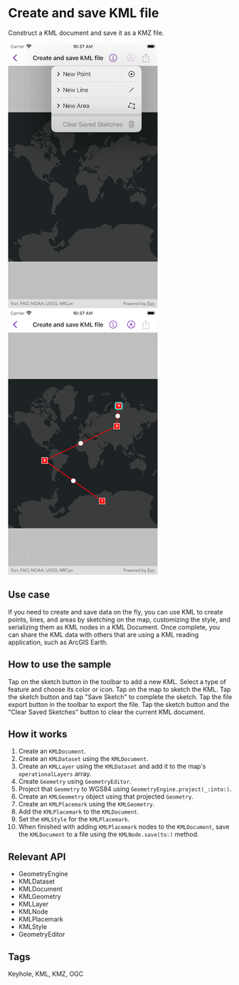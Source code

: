 # Create and save KML file

Construct a KML document and save it as a KMZ file.

![KML style settings](create-save-kml-1.png)
![Sketching a KML](create-save-kml-2.png)

## Use case

If you need to create and save data on the fly, you can use KML to create points, lines, and areas by sketching on the map, customizing the style, and serializing them as KML nodes in a KML Document. Once complete, you can share the KML data with others that are using a KML reading application, such as ArcGIS Earth.

## How to use the sample

Tap on the sketch button in the toolbar to add a new KML. Select a type of feature and choose its color or icon. Tap on the map to sketch the KML. Tap the sketch button and tap "Save Sketch" to complete the sketch. Tap the file export button in the toolbar to export the file. Tap the sketch button and the "Clear Saved Sketches" button to clear the current KML document.

## How it works

1. Create an `KMLDocument`.
2. Create an `KMLDataset` using the `KMLDocument`.
3. Create an `KMLLayer` using the `KMLDataset` and add it to the map's `operationalLayers` array.
4. Create `Geometry` using `GeometryEditor`.
5. Project that `Geometry` to WGS84 using `GeometryEngine.project(_:into:)`.
6. Create an `KMLGeometry` object using that projected `Geometry`.
7. Create an `KMLPlacemark` using the `KMLGeometry`.
8. Add the `KMLPlacemark` to the `KMLDocument`.
9. Set the `KMLStyle` for the `KMLPlacemark`.
10. When finished with adding `KMLPlacemark` nodes to the `KMLDocument`, save the `KMLDocument` to a file using the `KMLNode.save(to:)` method.

## Relevant API

* GeometryEngine
* KMLDataset
* KMLDocument
* KMLGeometry
* KMLLayer
* KMLNode
* KMLPlacemark
* KMLStyle
* GeometryEditor

## Tags

Keyhole, KML, KMZ, OGC
